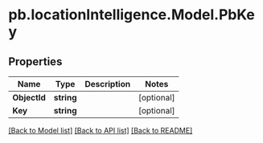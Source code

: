 # pb.locationIntelligence.Model.PbKey
## Properties

Name | Type | Description | Notes
------------ | ------------- | ------------- | -------------
**ObjectId** | **string** |  | [optional] 
**Key** | **string** |  | [optional] 

[[Back to Model list]](../README.md#documentation-for-models) [[Back to API list]](../README.md#documentation-for-api-endpoints) [[Back to README]](../README.md)

